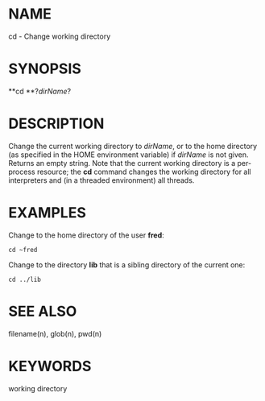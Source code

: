 # NAME

cd - Change working directory

# SYNOPSIS

**cd **?*dirName*?

# DESCRIPTION

Change the current working directory to *dirName*, or to the home
directory (as specified in the HOME environment variable) if *dirName*
is not given. Returns an empty string. Note that the current working
directory is a per-process resource; the **cd** command changes the
working directory for all interpreters and (in a threaded environment)
all threads.

# EXAMPLES

Change to the home directory of the user **fred**:

    cd ~fred

Change to the directory **lib** that is a sibling directory of the
current one:

    cd ../lib

# SEE ALSO

filename(n), glob(n), pwd(n)

# KEYWORDS

working directory
